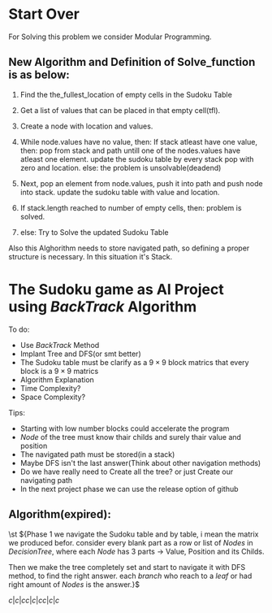 # Start Over

For Solving this problem we consider Modular Programming.

## New Algorithm and Definition of Solve_function is as below:

 1. Find the the_fullest_location of empty cells in the Sudoku Table
 2. Get a list of values that can be placed in that empty cell(tfl).
 3. Create a node with location and values.

 3. While node.values have no value, then:
        If stack atleast have one value, then:
            pop from stack and path untill one of the nodes.values have atleast one element. update the sudoku table by every stack pop with zero and location.
        else: the problem is unsolvable(deadend)

 6. Next, pop an element from node.values, push it into path and push node into stack. 
        update the sudoku table with value and location.

 7. If stack.length reached to number of empty cells, then: 
        problem is solved.
 8. else:
        Try to Solve the updated Sudoku Table


Also this Alghorithm needs to store navigated path, so defining a proper structure is necessary.
In this situation it's Stack.




# The Sudoku game as AI Project using $BackTrack$ Algorithm

To do:
- Use $BackTrack$ Method
- Implant Tree and DFS(or smt better)
- The Sudoku table must be clarify as a $9\times9$ block matrics that every block is a $9\times9$ matrics
- Algorithm Explanation
- Time Complexity?
- Space Complexity?


Tips:
- Starting with low number blocks could accelerate the program
- $Node$ of the tree must know thair childs and surely thair value and position
- The navigated path must be stored(in a stack)
- Maybe DFS isn't the last answer(Think about other navigation methods)
- Do we have really need to Create all the tree? or just Create our navigating path
- In the next project phase we can use the release option of github

## Algorithm(expired):

\st ${Phase 1 we navigate the Sudoku table and by table, i mean the matrix we produced befor. consider every blank part as a row or list of $Nodes$ in $Decision Tree$, where each $Node$ has 3 parts -> Value, Position and its Childs.

Then we make the tree completely set and start to navigate it with DFS method, to find the right answer. each $branch$ who reach to a $leaf$ or had right amount of $Nodes$ is the answer.}$

${
    c|c|c
    c|c|c
    c|c|c
}$
